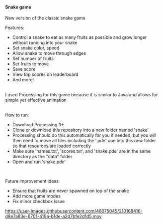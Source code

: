 #### Snake game

New version of the classic snake game 
<br>

Features:
- Control a snake to eat as many fruits as possible and grow longer without running into your snake
- Set snake color, speed
- Allow snake to move through edges
- Set number of fruits
- Set fruits to move
- Save score
- View top scores on leaderboard
- And more!
<br><br>

I used Processing for this game because it is similar to Java and allows for simple yet effective animation  
<br>

How to run: 
- Download Processing 3+
- Clone or download this repository into a new folder named 'snake'
 - Processing should do this automatically for you if needed, but you will then need to move all files including the '.pde' one into this new folder so that resources are loaded correctly
- Make sure 'names.txt', 'scores.txt', and 'snake.pde' are in the same directory as the "data" folder
- Open and run 'snake.pde' 
<br>

Future improvement ideas    
- Ensure that fruits are never spawned on top of the snake  
- Add more game modes  
- Fix minor checkbox issue  



https://user-images.githubusercontent.com/48075045/210168416-d8e7a83e-6701-419a-b1de-a2d7bfe2d1d5.mov
